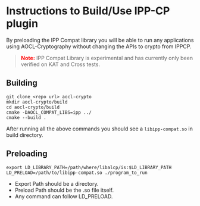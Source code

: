 # Instructions to Build/Use IPP-CP plugin
By preloading the IPP Compat library you will be able to run any applications using AOCL-Cryptography without changing the APIs to crypto from IPPCP. 

> <span style="color:red">__Note:__</span> IPP Compat Library is experimental and has currently only been verified on KAT and Cross tests.

## Building

```
git clone <repo url> aocl-crypto
mkdir aocl-crypto/build
cd aocl-crypto/build
cmake -DAOCL_COMPAT_LIBS=ipp ../
cmake --build .
```

After running all the above commands you should see a `libipp-compat.so` in build directory.

## Preloading

```
export LD_LIBRARY_PATH=/path/where/libalcp/is:$LD_LIBRARY_PATH
LD_PRELOAD=/path/to/libipp-compat.so ./program_to_run
```

* Export Path should be a directory.
* Preload Path should be the .so file itself.
* Any command can follow LD_PRELOAD.